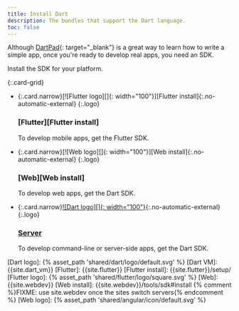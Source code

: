 ```yaml
---
title: Install Dart
description: The bundles that support the Dart language.
toc: false
---
```


Although [DartPad][]{: target="_blank"} is a great way to learn how to write a
simple app, once you're ready to develop real apps, you need an SDK.

Install the SDK for your platform.

{:.card-grid}
- {:.card.narrow}[![Flutter logo][]{: width="100"}][Flutter install]{:.no-automatic-external}
  {:.logo}

  ### [Flutter][Flutter install]

  To develop mobile apps, get the Flutter&nbsp;SDK.

- {:.card.narrow}[![Web logo][]{: width="100"}][Web install]{:.no-automatic-external}
  {:.logo}

  ### [Web][Web install]

  To develop web apps, get the Dart&nbsp;SDK.

- {:.card.narrow}[![Dart logo][]{: width="100"}][Dart install]{:.no-automatic-external}
  {:.logo}

  ### [Server][Dart install]

  To develop command-line or server-side apps, get the Dart&nbsp;SDK.

[DartPad]: {{site.custom.dartpad.direct-link}}
[Dart install]: /tools/sdk#install
[Dart logo]: {% asset_path 'shared/dart/logo/default.svg' %}
[Dart VM]: {{site.dart_vm}}
[Flutter]: {{site.flutter}}
[Flutter install]: {{site.flutter}}/setup/
[Flutter logo]: {% asset_path 'shared/flutter/logo/square.svg' %}
[Web]: {{site.webdev}}
[Web install]: {{site.webdev}}/tools/sdk#install {% comment %}FIXME: use site.webdev once the sites switch servers{% endcomment %}
[Web logo]: {% asset_path 'shared/angular/icon/default.svg' %}

